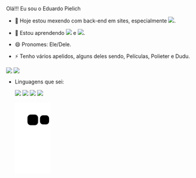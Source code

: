 Olá!!! Eu sou o Eduardo Pielich
- 🔭 Hoje estou mexendo com back-end em sites, especialmente <img height= 15cm src='https://upload.wikimedia.org/wikipedia/commons/thumb/2/27/PHP-logo.svg/2560px-PHP-logo.svg.png'>.

- 🌱 Estou aprendendo <img height= 15cm src='https://upload.wikimedia.org/wikipedia/commons/thumb/2/27/PHP-logo.svg/2560px-PHP-logo.svg.png'> e <img height= 15cm src='https://logodownload.org/wp-content/uploads/2022/04/javascript-logo-1.png'>.

- 😄 Pronomes: Ele/Dele.

- ⚡ Tenho vários apelidos, alguns deles sendo, Películas, Polieter e Dudu. 

<div>
  <img align="center" height="150vh" src='https://github-readme-stats.vercel.app/api?username=Poliester2005&show_icons=true&theme=gotham'>
  <img align="center" height="150vh" src='https://github-readme-stats.vercel.app/api/top-langs/?username=Poliester2005&show_icons=true&theme=gotham&langs_count=3&layout=compact'>
</div>

- Linguagens que sei:

  <img height="80vh" src="https://cdn.jsdelivr.net/gh/devicons/devicon/icons/html5/html5-plain-wordmark.svg" />
  <img height="80vh" src="https://cdn.jsdelivr.net/gh/devicons/devicon/icons/css3/css3-plain-wordmark.svg" />
  <img height="80vh" src="https://cdn.jsdelivr.net/gh/devicons/devicon/icons/php/php-plain.svg"/>
  <img height="80vh" src="https://cdn.jsdelivr.net/gh/devicons/devicon/icons/javascript/javascript-plain.svg" />
  
    ![Snake animation](https://github.com/poliester2005/poliester2005/blob/output/github-contribution-grid-snake.svg)
